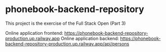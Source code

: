 # phonebook-backend-repository
This project is the exercise of the Full Stack Open (Part 3)



Online application frontend: https://phonebook-backend-repository-production.up.railway.app
Online application backend: https://phonebook-backend-repository-production.up.railway.app/api/persons